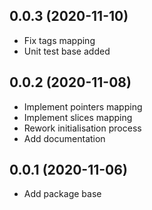 ## 0.0.3 (2020-11-10)
- Fix tags mapping
- Unit test base added

## 0.0.2 (2020-11-08)
- Implement pointers mapping
- Implement slices mapping
- Rework initialisation process
- Add documentation


## 0.0.1 (2020-11-06)
- Add package base
